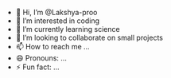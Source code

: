 - 👋 Hi, I’m @Lakshya-proo
- 👀 I’m interested in coding
- 🌱 I’m currently learning science
- 💞️ I’m looking to collaborate on small projects
- 📫 How to reach me ...
- 😄 Pronouns: ...
- ⚡ Fun fact: ...

<!---
Lakshya-proo/Lakshya-proo is a ✨ special ✨ repository because its `README.md` (this file) appears on your GitHub profile.
You can click the Preview link to take a look at your changes.
--->
